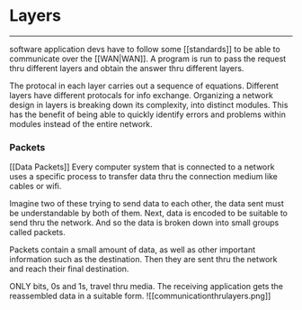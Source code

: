 # Layers
---
software application devs have to follow some [[standards]] to be able to communicate over the [[WAN|WAN]]. A program is run to pass the request thru different layers and obtain the answer thru different layers.

The protocal in each layer carries out a sequence of equations.
Different layers have different protocals for info exchange. Organizing a network design in layers is breaking down its complexity, into distinct modules. 
This has the benefit of being able to quickly identify errors and problems within modules instead of the entire network.

### Packets
[[Data Packets]]
Every computer system that is connected to a network uses a specific process to transfer data thru the connection medium like cables or wifi.

Imagine two of these trying to send data to each other, the data sent must be understandable by both of them. Next, data is encoded to be suitable to send thru the network. And so the data is broken down into small groups called packets.

Packets contain a small amount of data, as well as other important information such as the destination. Then they are sent thru the network and reach their final destination.

ONLY bits, 0s and 1s, travel thru media. The receiving application gets the reassembled data in a suitable form.
![[communicationthrulayers.png]]